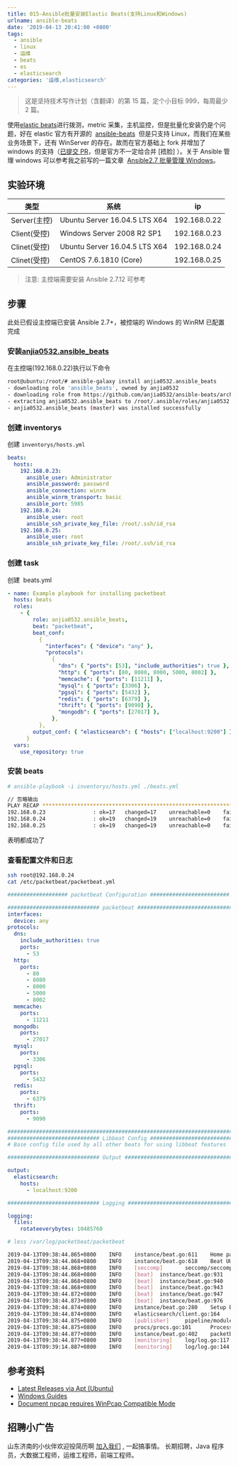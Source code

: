 ```yaml
---
title: 015-Ansible批量安装Elastic Beats(支持Linux和Windows)
urlname: ansible-beats
date: '2019-04-13 20:41:00 +0800'
tags:
  - ansible
  - linux
  - 运维
  - beats
  - es
  - elasticsearch
categories: '运维,elasticsearch'
---
```


> 这是坚持技术写作计划（含翻译）的第 15 篇，定个小目标 999，每周最少 2 篇。

使用[elastic beats](https://www.elastic.co/cn/downloads/beats)进行拨测，metric 采集，主机监控，但是批量化安装仍是个问题，好在 elastic 官方有开源的  [ansible-beats](https://github.com/elastic/ansible-beats)  但是只支持 Linux，而我们在某些业务场景下，还有 WinServer 的存在。故而在官方基础上 fork 并增加了 windows 的支持（[已提交 PR](https://github.com/elastic/ansible-beats/pull/17)，但是官方不一定给合并 [捂脸] ）。关于 Ansible 管理 windows 可以参考我之前写的一篇文章  [Ansible2.7 批量管理 Windows](https://juejin.im/post/5c644d7ef265da2dea050f66)。

<!-- more -->

## 实验环境

| 类型         | 系统                          | ip           |
| ------------ | ----------------------------- | ------------ |
| Server(主控) | Ubuntu Server 16.04.5 LTS X64 | 192.168.0.22 |
| Client(受控) | Windows Server 2008 R2 SP1    | 192.168.0.23 |
| Clinet(受控) | Ubuntu Server 16.04.5 LTS X64 | 192.168.0.24 |
| Clinet(受控) | CentOS 7.6.1810 (Core)        | 192.168.0.25 |

> 注意: 主控端需要安装 Ansible 2.7.12 可参考

## 步骤

此处已假设主控端已安装 Ansible 2.7+，被控端的 Windows 的 WinRM 已配置完成

### 安装[anjia0532.ansible_beats](https://galaxy.ansible.com/anjia0532/ansible_beats)

在主控端(192.168.0.22)执行以下命令

```bash
root@ubuntu:/root/# ansible-galaxy install anjia0532.ansible_beats
- downloading role 'ansible_beats', owned by anjia0532
- downloading role from https://github.com/anjia0532/ansible-beats/archive/master.tar.gz
- extracting anjia0532.ansible_beats to /root/.ansible/roles/anjia0532.ansible_beats
- anjia0532.ansible_beats (master) was installed successfully
```

### 创建 inventorys

创建 `inventorys/hosts.yml`

```yaml
beats:
  hosts:
    192.168.0.23:
      ansible_user: Administrator
      ansible_password: password
      ansible_connection: winrm
      ansible_winrm_transport: basic
      ansible_port: 5985
    192.168.0.24:
      ansible_user: root
      ansible_ssh_private_key_file: /root/.ssh/id_rsa
    192.168.0.25:
      ansible_user: root
      ansible_ssh_private_key_file: /root/.ssh/id_rsa
```

### 创建 task

创建  beats.yml

```yaml
- name: Example playbook for installing packetbeat
  hosts: beats
  roles:
    - {
        role: anjia0532.ansible_beats,
        beat: "packetbeat",
        beat_conf:
          {
            "interfaces": { "device": "any" },
            "protocols":
              {
                "dns": { "ports": [53], "include_authorities": true },
                "http": { "ports": [80, 8080, 8000, 5000, 8002] },
                "memcache": { "ports": [11211] },
                "mysql": { "ports": [3306] },
                "pgsql": { "ports": [5432] },
                "redis": { "ports": [6379] },
                "thrift": { "ports": [9090] },
                "mongodb": { "ports": [27017] },
              },
          },
        output_conf: { "elasticsearch": { "hosts": ["localhost:9200"] } },
      }
  vars:
    use_repository: true
```

### 安装 beats

```bash
# ansible-playbook -i inventorys/hosts.yml ./beats.yml

// 忽略输出
PLAY RECAP *******************************************************************************************************************************************************************************************************************************************************************
192.168.0.23               : ok=17   changed=17    unreachable=0    failed=0
192.168.0.24               : ok=19   changed=19    unreachable=0    failed=0
192.168.0.25               : ok=19   changed=19    unreachable=0    failed=0
```

表明都成功了

### 查看配置文件和日志

```bash
ssh root@192.168.0.24
cat /etc/packetbeat/packetbeat.yml
```

```yaml
################### packetbeat Configuration #########################

############################# packetbeat ######################################
interfaces:
  device: any
protocols:
  dns:
    include_authorities: true
    ports:
      - 53
  http:
    ports:
      - 80
      - 8080
      - 8000
      - 5000
      - 8002
  memcache:
    ports:
      - 11211
  mongodb:
    ports:
      - 27017
  mysql:
    ports:
      - 3306
  pgsql:
    ports:
      - 5432
  redis:
    ports:
      - 6379
  thrift:
    ports:
      - 9090

###############################################################################
############################# Libbeat Config ##################################
# Base config file used by all other beats for using libbeat features

############################# Output ##########################################

output:
  elasticsearch:
    hosts:
      - localhost:9200

############################# Logging #########################################

logging:
  files:
    rotateeverybytes: 10485760
```

```bash
# less /var/log/packetbeat/packetbeat

2019-04-13T09:38:44.865+0800    INFO    instance/beat.go:611    Home path: [/usr/share/packetbeat] Config path: [/etc/packetbeat] Data path: [/var/lib/packetbeat] Logs path: [/var/log/packetbeat]
2019-04-13T09:38:44.868+0800    INFO    instance/beat.go:618    Beat UUID: 8fbd86a8-0bbc-4349-8aca-d4dc8c897ba2
2019-04-13T09:38:44.868+0800    INFO    [seccomp]       seccomp/seccomp.go:116  Syscall filter successfully installed
2019-04-13T09:38:44.868+0800    INFO    [beat]  instance/beat.go:931    Beat info       {"system_info": {"beat": {"path": {"config": "/etc/packetbeat", "data": "/var/lib/packetbeat", "home": "/usr/share/packetbeat", "logs": "/var/log/packetbeat"}, "type": "packetbeat", "uuid": "8fbd86a8-0bbc-4349-8aca-d4dc8c897ba2"}}}
2019-04-13T09:38:44.868+0800    INFO    [beat]  instance/beat.go:940    Build info      {"system_info": {"build": {"commit": "1d55b4bd9dbf106a4ad4bc34fe9ee425d922363b", "libbeat": "6.7.1", "time": "2019-04-02T15:15:12.000Z", "version": "6.7.1"}}}
2019-04-13T09:38:44.868+0800    INFO    [beat]  instance/beat.go:943    Go runtime info {"system_info": {"go": {"os":"linux","arch":"amd64","max_procs":4,"version":"go1.10.8"}}}
2019-04-13T09:38:44.872+0800    INFO    [beat]  instance/beat.go:947    Host info       {"system_info": {"host": {"architecture":"x86_64","boot_time":"2019-04-12T20:58:45+08:00","containerized":true,"name":"localhost.localdomain","ip":["127.0.0.1/8","::1/128","172.60.20.116/24","fe80::536d:17d0:e9f6:57c/64"],"kernel_version":"3.10.0-957.el7.x86_64","mac":["00:50:56:9f:8b:b7"],"os":{"family":"redhat","platform":"centos","name":"CentOS Linux","version":"7 (Core)","major":7,"minor":6,"patch":1810,"codename":"Core"},"timezone":"CST","timezone_offset_sec":28800,"id":"cd7bb2d0c80a41c89bb5b596c22fc85e"}}}
2019-04-13T09:38:44.873+0800    INFO    [beat]  instance/beat.go:976    Process info    {"system_info": {"process": {"capabilities": {"inheritable":null,"permitted":["chown","dac_override","dac_read_search","fowner","fsetid","kill","setgid","setuid","setpcap","linux_immutable","net_bind_service","net_broadcast","net_admin","net_raw","ipc_lock","ipc_owner","sys_module","sys_rawio","sys_chroot","sys_ptrace","sys_pacct","sys_admin","sys_boot","sys_nice","sys_resource","sys_time","sys_tty_config","mknod","lease","audit_write","audit_control","setfcap","mac_override","mac_admin","syslog","wake_alarm","block_suspend"],"effective":["chown","dac_override","dac_read_search","fowner","fsetid","kill","setgid","setuid","setpcap","linux_immutable","net_bind_service","net_broadcast","net_admin","net_raw","ipc_lock","ipc_owner","sys_module","sys_rawio","sys_chroot","sys_ptrace","sys_pacct","sys_admin","sys_boot","sys_nice","sys_resource","sys_time","sys_tty_config","mknod","lease","audit_write","audit_control","setfcap","mac_override","mac_admin","syslog","wake_alarm","block_suspend"],"bounding":["chown","dac_override","dac_read_search","fowner","fsetid","kill","setgid","setuid","setpcap","linux_immutable","net_bind_service","net_broadcast","net_admin","net_raw","ipc_lock","ipc_owner","sys_module","sys_rawio","sys_chroot","sys_ptrace","sys_pacct","sys_admin","sys_boot","sys_nice","sys_resource","sys_time","sys_tty_config","mknod","lease","audit_write","audit_control","setfcap","mac_override","mac_admin","syslog","wake_alarm","block_suspend"],"ambient":null}, "cwd": "/", "exe": "/usr/share/packetbeat/bin/packetbeat", "name": "packetbeat", "pid": 9683, "ppid": 1, "seccomp": {"mode":"filter"}, "start_time": "2019-04-13T09:38:44.350+0800"}}}
2019-04-13T09:38:44.874+0800    INFO    instance/beat.go:280    Setup Beat: packetbeat; Version: 6.7.1
2019-04-13T09:38:44.874+0800    INFO    elasticsearch/client.go:164     Elasticsearch url: http://localhost:9200
2019-04-13T09:38:44.875+0800    INFO    [publisher]     pipeline/module.go:110  Beat name: localhost.localdomain
2019-04-13T09:38:44.875+0800    INFO    procs/procs.go:101      Process watcher disabled
2019-04-13T09:38:44.877+0800    INFO    instance/beat.go:402    packetbeat start running.
2019-04-13T09:38:44.877+0800    INFO    [monitoring]    log/log.go:117  Starting metrics logging every 30s
2019-04-13T09:39:14.887+0800    INFO    [monitoring]    log/log.go:144  Non-zero metrics in the last 30s        {"monitoring": {"metrics": {"beat":{"cpu":{"system":{"ticks":160,"time":{"ms":162}},"total":{"ticks":610,"time":{"ms":614},"value":0},"user":{"ticks":450,"time":{"ms":452}}},"handles":{"limit":{"hard":4096,"soft":1024},"open":7},"info":{"ephemeral_id":"691a2203-1433-44d4-b173-938a52dbea22","uptime":{"ms":30042}},"memstats":{"gc_next":36201104,"memory_alloc":18724416,"memory_total":23093208,"rss":45715456}},"libbeat":{"config":{"module":{"running":0}},"output":{"type":"elasticsearch"},"pipeline":{"clients":0,"events":{"active":0}}},"system":{"cpu":{"cores":4},"load":{"1":0.1,"15":0.06,"5":0.05,"norm":{"1":0.025,"15":0.015,"5":0.0125}}}}}}
```

## 参考资料

- [Latest Releases via Apt (Ubuntu)](https://docs.ansible.com/ansible/latest/installation_guide/intro_installation.html#latest-releases-via-apt-ubuntu)
- [Windows Guides](https://docs.ansible.com/ansible/latest/user_guide/windows.html)
- [Document npcap requires WinPcap Compatible Mode](https://github.com/elastic/beats/issues/4364)

## 招聘小广告

山东济南的小伙伴欢迎投简历啊 [加入我们](https://www.shunnengnet.com/index.php/Home/Contact/join.html) , 一起搞事情。
长期招聘，Java 程序员，大数据工程师，运维工程师，前端工程师。
